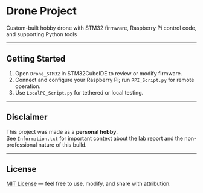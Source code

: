 # Drone Project
Custom-built hobby drone with STM32 firmware, Raspberry Pi control code, and supporting Python tools

---

## Getting Started
1. Open `Drone_STM32` in STM32CubeIDE to review or modify firmware.
2. Connect and configure your Raspberry Pi; run `RPI_Script.py` for remote operation.
3. Use `LocalPC_Script.py` for tethered or local testing.

---

## Disclaimer
This project was made as a **personal hobby**.  
See `Information.txt` for important context about the lab report and the non-professional nature of this build.

---

## License
[MIT License](LICENSE) — feel free to use, modify, and share with attribution.
